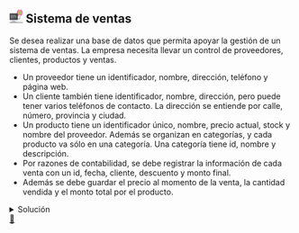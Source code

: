 ## <img src="https://raw.githubusercontent.com/FJrodafo/University/main/DAW/BAE/T03_Sistema_de_ventas/Assets/Images/Computer.png" width="24" height="24"> Sistema de ventas

Se desea realizar una base de datos que permita apoyar la gestión de un sistema de ventas. La empresa necesita llevar un control de proveedores, clientes, productos y ventas.

- Un proveedor tiene un identificador, nombre, dirección, teléfono y página web.
- Un cliente también tiene identificador, nombre, dirección, pero puede tener varios teléfonos de contacto. La dirección se entiende por calle, número, provincia y ciudad.
- Un producto tiene un identificador único, nombre, precio actual, stock y nombre del proveedor. Además se organizan en categorías, y cada producto va sólo en una categoría. Una categoría tiene id, nombre y descripción.
- Por razones de contabilidad, se debe registrar la información de cada venta con un id, fecha, cliente, descuento y monto final.
- Además se debe guardar el precio al momento de la venta, la cantidad vendida y el monto total por el producto.

<details>
<summary>Solución</summary>
<img src="https://raw.githubusercontent.com/FJrodafo/University/main/DAW/BAE/T03_Sistema_de_ventas/Assets/Diagrams/Exported/Diagram.drawio.png">
</details>

<link rel="stylesheet" href="./../../../README.css">
<a class="scrollup" href="#top">&#x1F53C</a>